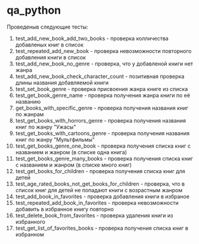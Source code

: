 # qa_python

Проведеныв следующие тесты:

1. test_add_new_book_add_two_books - проверка колличества добавленых книг в список
2. test_repeated_add_new_book - проверка невозможности повторного добавления книги в список
3. test_add_new_book_no_genre - проверка, что у добавленой книги нет жанра
4. test_add_new_book_check_character_count - позитивная проверка длины названия добавляемой книги
5. test_set_book_genre - проверка присвоения жанра книге из списка
6. test_get_book_genre_name - проверка получения жанра книги по её названию
7. get_books_with_specific_genre - проверка получения названия книг по жанрам
8. test_get_books_with_horrors_genre - проверка получения названия книг по жанру "Ужасы"
9. test_get_books_with_cartoons_genre - проверка получения названия книг по жанру "Мультфильмы"
10. test_get_books_genre_one_book - проверка получения списка книг с названием и жанром (в списке одна книга)
11. test_get_books_genre_many_books - проверка получения списка книг с названием и жанром (в списке много книг)
12. test_get_books_for_children - проверка получения списка книг для детей
13. test_age_rated_books_not_get_books_for_children - проверка, что в список книг для детей не попадают книги с возрастным жанром
14. test_add_book_in_favorites - проверка добавления книги в избраное
15. test_repeated_add_book_in_favorites - проверка невозможности добавить в избранное книгу повторно
16. test_delete_book_from_favorites - проверка удаления книги из избранного
17. test_get_list_of_favorites_books - проверка получения списка книг в избранном

